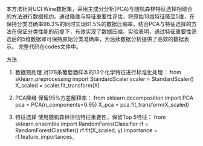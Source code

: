 本方法针对UCI Wine数据集，采用主成分分析(PCA)与随机森林特征选择相结合的方法进行数据规约。通过降维与特征重要性评估，将原始13维特征降至5维，在保持分类准确率98.3%的同时实现61.5%的数据压缩率。结合PCA与特征选择的方法在保证分类性能的前提下，有效实现了数据压缩。实验表明，通过特征重要性筛选后的5维数据即可保持原始分类准确率，为后续数据分析提供了高效的数据表示。
完整代码在codes文件中。


方法
1. 数据预处理
   对178条葡萄酒样本的13个化学特征进行标准化处理：
   from sklearn.preprocessing import StandardScaler
   scaler = StandardScaler()
   X_scaled = scaler.fit_transform(X)

2. PCA降维
   保留95%方差解释率：
   from sklearn.decomposition import PCA
   pca = PCA(n_components=0.95)
   X_pca = pca.fit_transform(X_scaled)

3. 特征选择
   使用随机森林评估特征重要性，保留Top 5特征：
   from sklearn.ensemble import RandomForestClassifier
   rf = RandomForestClassifier()
   rf.fit(X_scaled, y)
   importance = rf.feature_importances_
   

